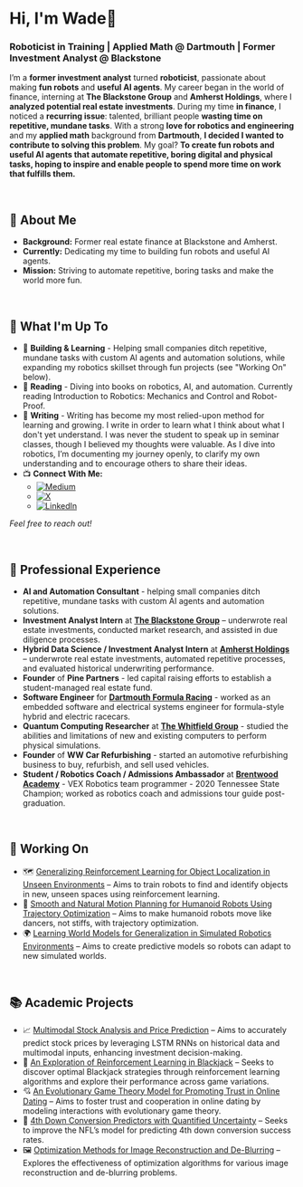 # Hi, I'm Wade👋
### Roboticist in Training | Applied Math @ Dartmouth | Former Investment Analyst @ Blackstone 

I’m a **former investment analyst** turned **roboticist**, passionate about making **fun robots** and **useful AI agents**. My career began in the world of finance, interning at **The Blackstone Group** and **Amherst Holdings**, where I **analyzed potential real estate investments**. During my time **in finance**, I noticed a **recurring issue**: talented, brilliant people **wasting time on repetitive, mundane tasks**. With a strong **love for robotics and engineering** and my **applied math** background from **Dartmouth**, **I decided I wanted to contribute to solving this problem**. My goal? 
**To create fun robots and useful AI agents that automate repetitive, boring digital and physical tasks, hoping to inspire and enable people to spend more time on work that fulfills them.**

<br>

## 🚀 About Me
- **Background:** Former real estate finance at Blackstone and Amherst.
- **Currently:** Dedicating my time to building fun robots and useful AI agents.
- **Mission:** Striving to automate repetitive, boring tasks and make the world more fun.

<br>

## 🌟 What I'm Up To

- 🌱 **Building & Learning** - Helping small companies ditch repetitive, mundane tasks with custom AI agents and automation solutions, while expanding my robotics skillset through fun projects (see "Working On" below).
- 📖 **Reading** -  Diving into books on robotics, AI, and automation. Currently reading Introduction to Robotics: Mechanics and Control and Robot-Proof.
- 📝 **Writing** - Writing has become my most relied-upon method for learning and growing. I write in order to learn what I think about what I don't yet understand. I was never the student to speak up in seminar classes, though I believed my thoughts were valuable. As I dive into robotics, I’m documenting my journey openly, to clarify my own understanding and to encourage others to share their ideas.
- 📺 **Connect With Me:**
  - [![Medium](https://img.shields.io/static/v1?style=for-the-badge&message=Medium&color=12100E&logo=Medium&logoColor=FFFFFF&label=)](https://medium.com/@wadewilliams6)
  - [![X](https://img.shields.io/static/v1?style=for-the-badge&message=Twitter&color=1DA1F2&logo=Twitter&logoColor=FFFFFF&label=)](https://x.com/wade_williams1)
  - [![LinkedIn](https://img.shields.io/static/v1?style=for-the-badge&message=LinkedIn&color=0077B5&logo=LinkedIn&logoColor=FFFFFF&label=)](https://www.linkedin.com/in/wade-g-williams)

*Feel free to reach out!*

<br>

## 💼 Professional Experience
- **AI and Automation Consultant** - helping small companies ditch repetitive, mundane tasks with custom AI agents and automation solutions.
- **Investment Analyst Intern** at **[The Blackstone Group](https://www.blackstone.com/)** – underwrote real estate investments, conducted market research, and assisted in due diligence processes.
- **Hybrid Data Science / Investment Analyst Intern** at **[Amherst Holdings](https://www.amherst.com/)** – underwrote real estate investments, automated repetitive processes, and evaluated historical underwriting performance.
- **Founder** of **Pine Partners** - led capital raising efforts to establish a student-managed real estate fund.
- **Software Engineer** for **[Dartmouth Formula Racing](https://sites.dartmouth.edu/dfr/)** - worked as an embedded software and electrical systems engineer for formula-style hybrid and electric racecars.
- **Quantum Computing Researcher** at **[The Whitfield Group](https://jdwhitfield.com/)** - studied the abilities and limitations of new and existing computers to perform physical simulations.
- **Founder** of **WW Car Refurbishing** - started an automotive refurbishing business to buy, refurbish, and sell used vehicles.
- **Student / Robotics Coach / Admissions Ambassador** at **[Brentwood Academy](https://www.ironeagles9364.com/)** - VEX Robotics team programmer - 2020 Tennessee State Champion; worked as robotics coach and admissions tour guide post-graduation.

<br>

## 🚀 Working On
- 🗺️ [Generalizing Reinforcement Learning for Object Localization in Unseen Environments](https://github.com/wadewilliamsw1234/generalizing-RL-object-localization-in-unseen-environments) – Aims to train robots to find and identify objects in new, unseen spaces using reinforcement learning.
- 🤖 [Smooth and Natural Motion Planning for Humanoid Robots Using Trajectory Optimization](https://github.com/wadewilliamsw1234/motion-planning-for-smooth-movement-using-trajectory-optimization) – Aims to make humanoid robots move like dancers, not stiffs, with trajectory optimization.
- 🌍 [Learning World Models for Generalization in Simulated Robotics Environments](https://github.com/wadewilliamsw1234/learning-world-models-for-generalization-to-unseen-environments) – Aims to create predictive models so robots can adapt to new simulated worlds.

<br>
  
## 📚 Academic Projects
- 📈 [Multimodal Stock Analysis and Price Prediction](https://github.com/wadewilliamsw1234/stock-price-prediction-using-LSTM-RNN) – Aims to accurately predict stock prices by leveraging LSTM RNNs on historical data and multimodal inputs, enhancing investment decision-making.
- 🎲 [An Exploration of Reinforcement Learning in Blackjack](https://github.com/wadewilliamsw1234/reinforcement-learning-blackjack) – Seeks to discover optimal Blackjack strategies through reinforcement learning algorithms and explore their performance across game variations.
- 💘 [An Evolutionary Game Theory Model for Promoting Trust in Online Dating](https://github.com/wadewilliamsw1234/Game-of-Hearts) – Aims to foster trust and cooperation in online dating by modeling interactions with evolutionary game theory.
- 🏈 [4th Down Conversion Predictors with Quantified Uncertainty](https://github.com/wadewilliamsw1234/fourth-down-conversion-predictors-with-quantified-uncertainty) – Seeks to improve the NFL’s model for predicting 4th down conversion success rates.
- 🖼️ [Optimization Methods for Image Reconstruction and De-Blurring](https://github.com/wadewilliamsw1234/optimization-for-image-reconstruction-deblurring) – Explores the effectiveness of optimization algorithms for various image reconstruction and de-blurring problems.

